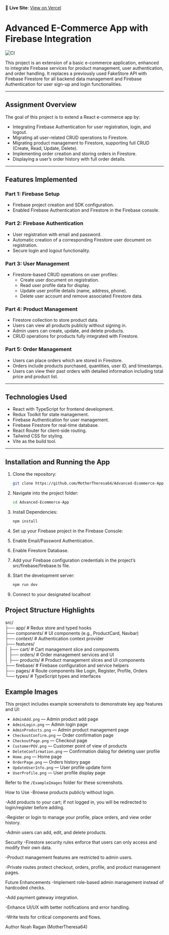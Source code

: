 🔗 **Live Site**: [View on Vercel](https://pipeline-ecommerce-lsl4-3u8d3il1a-noah-ragans-projects.vercel.app/)


# Advanced E-Commerce App with Firebase Integration

![CI](https://github.com/MotherTheresa64/Advanced-Ecommerce-App-Firebase/actions/workflows/main.yml/badge.svg)


This project is an extension of a basic e-commerce application, enhanced to integrate Firebase services for product management, user authentication, and order handling. It replaces a previously used FakeStore API with Firebase Firestore for all backend data management and Firebase Authentication for user sign-up and login functionalities.

---

## Assignment Overview

The goal of this project is to extend a React e-commerce app by:

- Integrating Firebase Authentication for user registration, login, and logout.
- Migrating all user-related CRUD operations to Firestore.
- Migrating product management to Firestore, supporting full CRUD (Create, Read, Update, Delete).
- Implementing order creation and storing orders in Firestore.
- Displaying a user’s order history with full order details.

---

## Features Implemented

### Part 1: Firebase Setup
- Firebase project creation and SDK configuration.
- Enabled Firebase Authentication and Firestore in the Firebase console.

### Part 2: Firebase Authentication
- User registration with email and password.
- Automatic creation of a corresponding Firestore user document on registration.
- Secure login and logout functionality.

### Part 3: User Management
- Firestore-based CRUD operations on user profiles:
  - Create user document on registration.
  - Read user profile data for display.
  - Update user profile details (name, address, phone).
  - Delete user account and remove associated Firestore data.

### Part 4: Product Management
- Firestore collection to store product data.
- Users can view all products publicly without signing in.
- Admin users can create, update, and delete products.
- CRUD operations for products fully integrated with Firestore.

### Part 5: Order Management
- Users can place orders which are stored in Firestore.
- Orders include products purchased, quantities, user ID, and timestamps.
- Users can view their past orders with detailed information including total price and product list.

---

## Technologies Used

- React with TypeScript for frontend development.
- Redux Toolkit for state management.
- Firebase Authentication for user management.
- Firebase Firestore for real-time database.
- React Router for client-side routing.
- Tailwind CSS for styling.
- Vite as the build tool.

---

## Installation and Running the App

1. Clone the repository:
   ```bash
   git clone https://github.com/MotherTheresa64/Advanced-Ecommerce-App.git

2. Navigate into the project folder:
   ```bash
   cd Advanced-Ecommerce-App
   
3. Install Dependencies:
   ```bash
   npm install

4. Set up your Firebase project in the Firebase Console:

5. Enable Email/Password Authentication.

6. Enable Firestore Database.

7. Add your Firebase configuration credentials in the project’s src/firebase/firebase.ts file.

8. Start the development server:
   ```bash
   npm run dev

9. Connect to your designated localhost

## Project Structure Highlights

src/  
 ├── app/                  # Redux store and typed hooks  
 ├── components/           # UI components (e.g., ProductCard, Navbar)  
 ├── context/              # Authentication context provider  
 ├── features/  
 │    ├── cart/            # Cart management slice and components  
 │    ├── orders/          # Order management services and UI  
 │    ├── products/        # Product management slices and UI components  
 ├── firebase/             # Firebase configuration and service helpers  
 ├── pages/                # Route components like Login, Register, Profile, Orders  
 └── types/                # TypeScript types and interfaces  

## Example Images

This project includes example screenshots to demonstrate key app features and UI:

- `AdminAdd.png` — Admin product add page  
- `AdminLogin.png` — Admin login page  
- `AdminProducts.png` — Admin product management page  
- `CheckoutConfirm.png` — Order confirmation page  
- `CheckoutPage.png` — Checkout page  
- `CustomerPOV.png` — Customer point of view of products  
- `DeleteConfirmation.png` — Confirmation dialog for deleting user profile  
- `Home.png` — Home page  
- `OrderPage.png` — Orders history page  
- `UpdateUserInfo.png` — User profile update form  
- `UserProfile.png` — User profile display page  

Refer to the `/ExampleImages` folder for these screenshots.

How to Use
-Browse products publicly without login.

-Add products to your cart; if not logged in, you will be redirected to login/register before adding.

-Register or login to manage your profile, place orders, and view order history.

-Admin users can add, edit, and delete products.

Security
-Firestore security rules enforce that users can only access and modify their own data.

-Product management features are restricted to admin users.

-Private routes protect checkout, orders, profile, and product management pages.

Future Enhancements
-Implement role-based admin management instead of hardcoded checks.

-Add payment gateway integration.

-Enhance UI/UX with better notifications and error handling.

-Write tests for critical components and flows.

Author
Noah Ragan (MotherTheresa64)